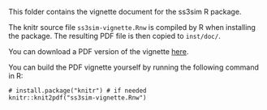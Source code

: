 This folder contains the vignette document for the ss3sim R package.

The knitr source file `ss3sim-vignette.Rnw` is compiled by R when installing the package.
The resulting PDF file is then copied to `inst/doc/`.

You can download a PDF version of the vignette [here](https://dl.dropboxusercontent.com/u/254940/ss3sim-vignette.pdf).

You can build the PDF vignette yourself by running the following command in R:
```{r}
# install.package("knitr") # if needed
knitr::knit2pdf("ss3sim-vignette.Rnw")
```
